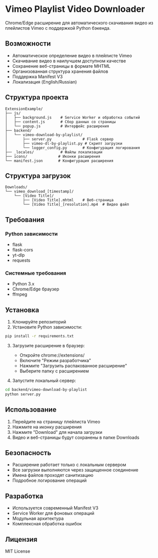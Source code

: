 # Vimeo Playlist Video Downloader

Chrome/Edge расширение для автоматического скачивания видео из плейлистов Vimeo с поддержкой Python бэкенда.

## Возможности

- Автоматическое определение видео в плейлисте Vimeo
- Скачивание видео в наилучшем доступном качестве
- Сохранение веб-страницы в формате MHTML
- Организованная структура хранения файлов
- Поддержка Manifest V3
- Локализация (English/Russian)

## Структура проекта

```
ExtensionExample/
├── js/
│   ├── background.js    # Service Worker и обработка событий
│   ├── content.js       # Сбор данных со страницы
│   └── popup.js         # Интерфейс расширения
├── backend/
│   └── vimeo-download-by-playlist/
│       ├── server.py              # Flask сервер
│       ├── vimeo-dl-by-playlist.py # Скрипт загрузки
│       └── logger_config.py       # Конфигурация логирования
├── _locales/            # Файлы локализации
├── icons/              # Иконки расширения
└── manifest.json       # Конфигурация расширения
```

## Структура загрузок

```
Downloads/
└── vimeo_download_[timestamp]/
    └── [Video Title]/
        ├── [Video Title].mhtml    # Веб-страница
        └── [Video Title]_[resolution].mp4  # Видео файл
```

## Требования

### Python зависимости
- flask
- flask-cors
- yt-dlp
- requests

### Системные требования
- Python 3.x
- Chrome/Edge браузер
- ffmpeg

## Установка

1. Клонируйте репозиторий
2. Установите Python зависимости:
```bash
pip install -r requirements.txt
```
3. Загрузите расширение в браузер:
   - Откройте chrome://extensions/
   - Включите "Режим разработчика"
   - Нажмите "Загрузить распакованное расширение"
   - Выберите папку с расширением

4. Запустите локальный сервер:
```bash
cd backend/vimeo-download-by-playlist
python server.py
```

## Использование

1. Перейдите на страницу плейлиста Vimeo
2. Нажмите на иконку расширения
3. Нажмите "Download" для начала загрузки
4. Видео и веб-страницы будут сохранены в папке Downloads

## Безопасность

- Расширение работает только с локальным сервером
- Все загрузки выполняются через защищенное соединение
- Имена файлов проходят санитизацию
- Подробное логирование операций

## Разработка

- Используется современный Manifest V3
- Service Worker для фоновых операций
- Модульная архитектура
- Комплексная обработка ошибок

## Лицензия

MIT License
